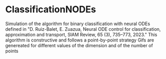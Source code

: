 # ClassificationNODEs

Simulation of the algorithm for binary classification with neural ODEs defined in 
"D. Ruiz-Balet, E. Zuazua, Neural ODE control for classification, approximation and transport, SIAM Review, 65 (3), 735–773, 2023."
This algorithm is constructive and follows a point-by-point strategy
Gifs are genereated for different values of the dimension and of the number of points

